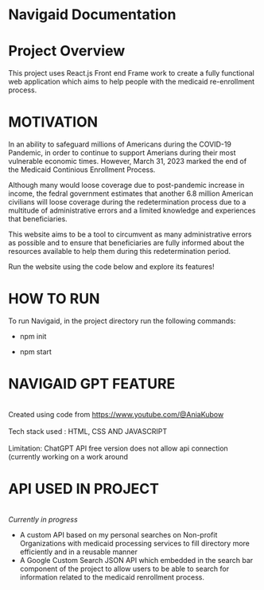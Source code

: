 # Navigaid Documentation

# Project Overview

This project uses React.js Front end Frame work to create a fully functional web application which aims to help people with the medicaid re-enrollment process.

# MOTIVATION

In an ability to safeguard millions of Americans during the COVID-19 Pandemic, in order to continue to support Amerians during their most vulnerable economic times. However, March 31, 2023 marked the end of the Medicaid Continious Enrollment Process.

Although many would loose coverage due to post-pandemic increase in income, the fedral government estimates that another 6.8 million American civilians will loose coverage during the redetermination process due to a multitude of administrative errors and a limited knowledge and experiences that beneficiaries.

This website aims to be a tool to circumvent as many administrative errors as possible and to ensure that beneficiaries are fully informed about the resources available to help them during this redetermination period.

Run the website using the code below and explore its features!

# HOW TO RUN

To run Navigaid, in the project directory run the following commands:

- npm init

- npm start

# NAVIGAID GPT FEATURE
<br />Created using code from https://www.youtube.com/@AniaKubow<br />
<br /> Tech stack used : HTML, CSS AND JAVASCRIPT <br />
<br /> Limitation: ChatGPT API free version does not allow api connection (currently working on a work around<br />

# API USED IN PROJECT
<br /> *Currently in progress*<br />
- A custom API based on my personal searches on Non-profit Organizations with medicaid processing services to fill directory more efficiently and in a reusable manner<br />
- A Google Custom Search JSON API which embedded in the search bar component of the project to allow users to be able to search for information related to the medicaid renrollment process.<br />


